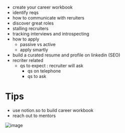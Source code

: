 - create your career workbook
- identify reqs
- how to communicate with reruiters
- discover great roles
- stalling recruiters
- tracking interviews and introspecting
- how to apply
	- passive vs active
	- apply smartly
- build a curated resume and profile on linkedin (SEO)
- recriter related
  - qs to expect : recruiter will ask
	- qs on telephone
	- qs to ask


# Tips
- use notion.so to build career workbook
- reach out to mentors



![image](https://user-images.githubusercontent.com/466385/218296694-36977024-4b33-4ca4-9f1a-b91214661120.png)
